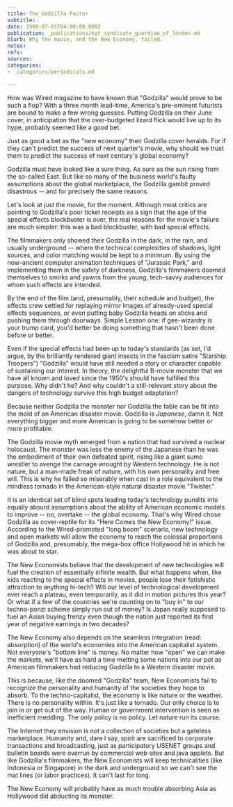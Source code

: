 ```yaml
---
title: The Godzilla Factor
subtitle: 
date: 1998-07-01T04:00:00.000Z
publication: _publications/nyt_syndicate_guardian_of_london.md
blurb: Why the movie, and the New Economy, failed.
notes: 
refs: 
sources: 
categories:
- _categories/periodicals.md

---
```

How was Wired magazine to have known that "Godzilla" would prove to be such a flop? With a three month lead-time, America's pre-eminent futurists are bound to make a few wrong guesses. Putting Godzilla on their June cover, in anticipation that the over-budgeted lizard flick would live up to its hype, probably seemed like a good bet.

Just as good a bet as the "new economy" their Godzilla cover heralds. For if they can't predict the success of next quarter's movie, why should we trust them to predict the success of next century's global economy?

Godzilla must have looked like a sure thing. As sure as the sun rising from the so-called East. But like so many of the business world's faulty assumptions about the global marketplace, the Godzilla gambit proved disastrous -- and for precisely the same reasons.

Let's look at just the movie, for the moment. Although most critics are pointing to Godzilla's poor ticket receipts as a sign that the age of the special effects blockbuster is over, the real reasons for the movie's failure are much simpler: this was a bad blockbuster, with bad special effects.

The filmmakers only showed their Godzilla in the dark, in the rain, and usually underground -- where the technical complexities of shadows, light sources, and color matching would be kept to a minimum. By using the now-ancient computer animation techniques of "Jurassic Park," and implementing them in the safety of darkness, Godzilla's filmmakers doomed themselves to smirks and yawns from the young, tech-savvy audiences for whom such effects are intended.

By the end of the film (and, presumably, their schedule and budget), the effects crew settled for replaying mirror images of already-used special effects sequences, or even putting baby Godzilla heads on sticks and pushing them through doorways. Simple Lesson one: if gee-wizardry is your trump card, you'd better be doing something that hasn't been done before or better.

Even if the special effects had been up to today's standards (as set, I'd argue, by the brilliantly rendered giant insects in the fascism satire "Starship Troopers") "Godzilla" would have still needed a story or character capable of sustaining our interest. In theory, the delightful B-movie monster that we have all known and loved since the 1950's should have fulfilled this purpose. Why didn't he? And why couldn't a still-relevant story about the dangers of technology survive this high budget adaptation?

Because neither Godzilla the monster nor Godzilla the fable can be fit into the mold of an American disaster movie. Godzilla is *Japanese*, damn it. Not everything bigger and more American is going to be somehow better or more profitable.

The Godzilla movie myth emerged from a nation that had survived a nuclear holocaust. The monster was less the enemy of the Japanese than he was the embodiment of their own defeated spirit, rising like a giant sumo wrestler to avenge the carnage wrought by Western technology. He is not nature, but a man-made freak of nature, with his own personality and free will. This is why he failed so miserably when cast in a role equivalent to the mindless tornado in the American-style natural disaster movie "Twister."

It is an identical set of blind spots leading today's technology pundits into equally absurd assumptions about the ability of American economic models to improve -- no, overtake -- the global economy. That's why Wired chose Godzilla as cover-reptile for its "Here Comes the New Economy!" issue. According to the Wired-promoted "long boom" scenario, new technology and open markets will allow the economy to reach the colossal proportions of Godzilla and, presumably, the mega-box office Hollywood hit in which he was about to star.

The New Economists believe that the development of new technologies will fuel the creation of essentially infinite wealth. But what happens when, like kids reacting to the special effects in movies, people lose their fetishistic attraction to anything hi-tech? Will our level of technological development ever reach a plateau, even temporarily, as it did in motion pictures this year? Or what if a few of the countries we're counting on to "buy in" to our techno-ponzi scheme simply run out of money? Is Japan really supposed to fuel an Asian buying frenzy even though the nation just reported its first year of negative earnings in two decades?

The New Economy also depends on the seamless integration (read: absorption) of the world's economies into the American capitalist system. Not everyone's "bottom line" is money. No matter how "open" we can make the markets, we'll have as hard a time melting some nations into our pot as American filmmakers had reducing Godzilla to a Western disaster movie.

This is because, like the doomed "Godzilla" team, New Economists fail to recognize the personality and humanity of the societies they hope to absorb. To the techno-capitalist, the economy is like nature or the weather. There is no personality within. It's just like a tornado. Our only choice is to join in or get out of the way. Human or government intervention is seen as inefficient meddling. The only policy is no policy. Let nature run its course.

The Internet they envision is not a collection of societies but a gateless marketplace. Humanity and, dare I say, spirit are sacrificed to corporate transactions and broadcasting, just as participatory USENET groups and bulletin boards were overrun by commercial web sites and java applets. But like Godzilla's filmmakers, the New Economists will keep technicalities (like Indonesia or Singapore) in the dark and underground so we can't see the mat lines (or labor practices). It can't last for long.

The New Economy will probably have as much trouble absorbing Asia as Hollywood did abducting its monster.